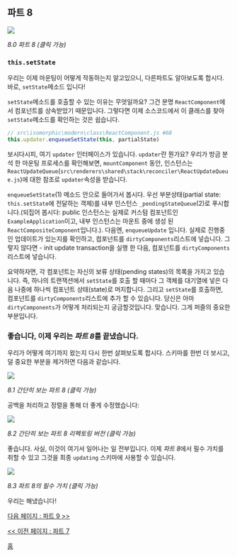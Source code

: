 ## 파트 8

[![](https://rawgit.com/Bogdan-Lyashenko/Under-the-hood-ReactJS/master/stack/images/8/part-8.svg)](https://rawgit.com/Bogdan-Lyashenko/Under-the-hood-ReactJS/master/stack/images/8/part-8.svg)

<em>8.0 파트 8 (클릭 가능)</em>

### `this.setState`

우리는 이제 마운팅이 어떻게 작동하는지 알고있으니, 다른파트도 알아보도록 합시다. 바로, `setState`메소드 입니다!

`setState`메소드를 호출할 수 있는 이유는 무엇일까요? 그건 분명 `ReactComponent`에서 컴포넌트를 상속받았기 때문입니다. 그렇다면 이제 소스코드에서 이 클래스를 찾아 `setState`메소드를 확인하는 것은 쉽습니다.

```javascript
// src\isomorphic\modern\class\ReactComponent.js #68
this.updater.enqueueSetState(this, partialState)
```
보시다시피, 여기 `updater` 인터페이스가 있습니다. `updater`란 뭔가요? 우리가 방금 분석 한 마운팅 프로세스를 확인해보면, `mountComponent` 동안, 인스턴스는 `ReactUpdateQueue`(`src\renderers\shared\stack\reconciler\ReactUpdateQueue.js`)에 대한 참조로 `updater`속성을 받습니다.

`enqueueSetState`(1) 메소드 안으로 들어가서 봅시다. 우선 부분상태(partial state: `this.setState`에 전달하는 객체)를 내부 인스턴스 `_pendingStateQueue`(2)로 푸시합니다.(되집어 봅시다: public 인스턴스는 실제로 커스텀 컴포넌트인 `ExampleApplication`이고, 내부 인스턴스는 마운트 중에 생성 된 `ReactCompositeComponent`입니다.). 다음엔, `enqueueUpdate` 입니다. 실제로 진행중인 업데이트가 있는지를 확인하고, 컴포넌트를 `dirtyComponents`리스트에 넣습니다. 그렇지 않다면 - init update transaction을 실행 한 다음, 컴포넌트를 `dirtyComponents`리스트에 넣습니다.

요약하자면, 각 컴포넌트는 자신의 보류 상태(pending states)의 목록을 가지고 있습니다. 즉, 하나의 트랜잭션에서 `setState`를 호출 할 때마다 그 객체를 대기열에 넣은 다음 나중에 하나씩 컴포넌트 상태(state)로 머지합니다. 그리고 `setState`를 호출하면, 컴포넌트를 `dirtyComponents`리스트에 추가 할 수 있습니다. 당신은 아마 `dirtyComponents`가 어떻게 처리되는지 궁금할것입니다. 맞습니다. 그게 퍼즐의 중요한 부분입니다.

### 좋습니다, 이제 우리는 *파트 8*를 끝냈습니다.

우리가 어떻게 여기까지 왔는지 다시 한번 살펴보도록 합시다. 스키마를 한번 더 보시고, 덜 중요한 부분을 제거하면 다음과 같습니다.

[![](https://rawgit.com/Bogdan-Lyashenko/Under-the-hood-ReactJS/master/stack/images/8/part-8-A.svg)](https://rawgit.com/Bogdan-Lyashenko/Under-the-hood-ReactJS/master/stack/images/8/part-8-A.svg)

<em>8.1 간단히 보는 파트 8 (클릭 가능)</em>

공백을 처리하고 정렬을 통해 더 좋게 수정했습니다:

[![](https://rawgit.com/Bogdan-Lyashenko/Under-the-hood-ReactJS/master/stack/images/8/part-8-B.svg)](https://rawgit.com/Bogdan-Lyashenko/Under-the-hood-ReactJS/master/stack/images/8/part-8-B.svg)

<em>8.2 간단히 보는 파트 8 리펙토링 버전 (클릭 가능)</em>

좋습니다. 사실, 이것이 여기서 일어나는 일 전부입니다. 이제 *파트 8*에서 필수 가치를 취할 수 있고 그것을 최종 `updating` 스키마에 사용할 수 있습니다.

[![](https://rawgit.com/Bogdan-Lyashenko/Under-the-hood-ReactJS/master/stack/images/8/part-8-C.svg)](https://rawgit.com/Bogdan-Lyashenko/Under-the-hood-ReactJS/master/stack/images/8/part-8-C.svg)

<em>8.3 파트 8의 필수 가치 (클릭 가능)</em>

우리는 해냈습니다!


[다음 페이지 : 파트 9 >>](./Part-9.md)

[<< 이전 페이지 : 파트 7](./Part-7.md)


[홈](../../README.md)
